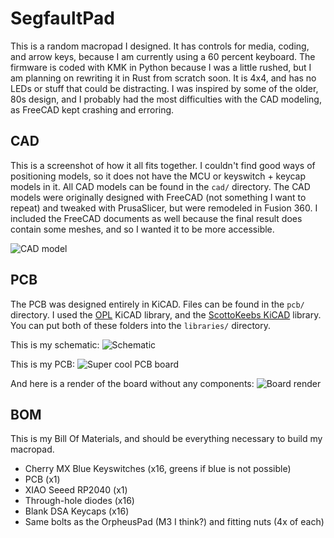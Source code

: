 # SegfaultPad
This is a random macropad I designed. It has controls for media, coding, and arrow keys, because
I am currently using a 60 percent keyboard. The firmware is coded with KMK in Python because I was a
little rushed, but I am planning on rewriting it in Rust from scratch soon. It is 4x4, and has no LEDs
or stuff that could be distracting. I was inspired by some of the older, 80s design, and I probably
had the most difficulties with the CAD modeling, as FreeCAD kept crashing and erroring.

## CAD
This is a screenshot of how it all fits together. I couldn't find good ways of positioning models, so
it does not have the MCU or keyswitch + keycap models in it. All CAD models can be found in the `cad/`
directory. The CAD models were originally designed with FreeCAD (not something I want to repeat) and tweaked with
PrusaSlicer, but were remodeled in Fusion 360. I included the FreeCAD documents as well because the final result does contain some meshes, and so I wanted it to be more accessible.

![CAD model](https://cdn.hackclubber.dev/slackcdn/adc4e25d2d4dbb5d4699b475fb0dc19b.png)

## PCB
The PCB was designed entirely in KiCAD. Files can be found in the `pcb/` directory. I used the [OPL](https://github.com/seeed-studio/OPL_Kicad_library) KiCAD library, and the [ScottoKeebs KiCAD](https://github.com/joe-scotto/scottokeebs/tree/main/Extras/ScottoKicad) library. You can put both of these folders into the `libraries/` directory.

This is my schematic:
![Schematic](https://cdn.hack.pet/slackcdn/45281b1fc2215bc8769d24a836e7c1d7.png)

This is my PCB:
![Super cool PCB board](https://cdn.hack.pet/slackcdn/560fca31196f98ec5b4d95858d1da770.png)

And here is a render of the board without any components:
![Board render](https://cdn.hackclubber.dev/slackcdn/a805fda3e7e4dba0da1ab99fa209baa3.png)

## BOM
This is my Bill Of Materials, and should be everything necessary to build my macropad.
+ Cherry MX Blue Keyswitches (x16, greens if blue is not possible)
+ PCB (x1)
+ XIAO Seeed RP2040 (x1)
+ Through-hole diodes (x16)
+ Blank DSA Keycaps (x16)
+ Same bolts as the OrpheusPad (M3 I think?) and fitting nuts (4x of each)
